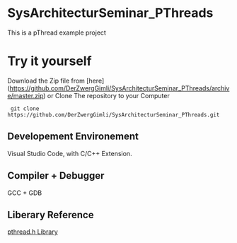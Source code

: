# SysArchitecturSeminar_PThreads
This is a pThread example project

# Try it yourself
Download the Zip file from [here] (https://github.com/DerZwergGimli/SysArchitecturSeminar_PThreads/archive/master.zip)
or Clone The repository to your Computer
```
 git clone https://github.com/DerZwergGimli/SysArchitecturSeminar_PThreads.git
```

## Developement Environement
Visual Studio Code, with C/C++ Extension.

## Compiler + Debugger
GCC + GDB

## Liberary Reference
[pthread.h Library](https://pubs.opengroup.org/onlinepubs/7908799/xsh/pthread.h.html)
